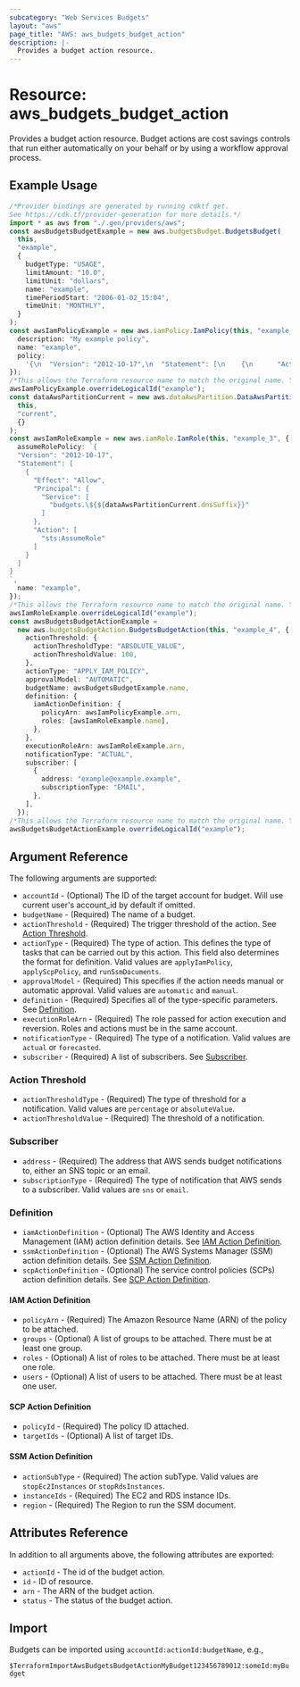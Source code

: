 ```yaml
---
subcategory: "Web Services Budgets"
layout: "aws"
page_title: "AWS: aws_budgets_budget_action"
description: |-
  Provides a budget action resource.
---
```


# Resource: aws\_budgets\_budget\_action

Provides a budget action resource. Budget actions are cost savings controls that run either automatically on your behalf or by using a workflow approval process.

## Example Usage

```typescript
/*Provider bindings are generated by running cdktf get.
See https://cdk.tf/provider-generation for more details.*/
import * as aws from "./.gen/providers/aws";
const awsBudgetsBudgetExample = new aws.budgetsBudget.BudgetsBudget(
  this,
  "example",
  {
    budgetType: "USAGE",
    limitAmount: "10.0",
    limitUnit: "dollars",
    name: "example",
    timePeriodStart: "2006-01-02_15:04",
    timeUnit: "MONTHLY",
  }
);
const awsIamPolicyExample = new aws.iamPolicy.IamPolicy(this, "example_1", {
  description: "My example policy",
  name: "example",
  policy:
    '{\n  "Version": "2012-10-17",\n  "Statement": [\n    {\n      "Action": [\n        "ec2:Describe*"\n      ],\n      "Effect": "Allow",\n      "Resource": "*"\n    }\n  ]\n}\n',
});
/*This allows the Terraform resource name to match the original name. You can remove the call if you don't need them to match.*/
awsIamPolicyExample.overrideLogicalId("example");
const dataAwsPartitionCurrent = new aws.dataAwsPartition.DataAwsPartition(
  this,
  "current",
  {}
);
const awsIamRoleExample = new aws.iamRole.IamRole(this, "example_3", {
  assumeRolePolicy: `{
  "Version": "2012-10-17",
  "Statement": [
    {
      "Effect": "Allow",
      "Principal": {
        "Service": [
          "budgets.\${${dataAwsPartitionCurrent.dnsSuffix}}"
        ]
      },
      "Action": [
        "sts:AssumeRole"
      ]
    }
  ]
}
`,
  name: "example",
});
/*This allows the Terraform resource name to match the original name. You can remove the call if you don't need them to match.*/
awsIamRoleExample.overrideLogicalId("example");
const awsBudgetsBudgetActionExample =
  new aws.budgetsBudgetAction.BudgetsBudgetAction(this, "example_4", {
    actionThreshold: {
      actionThresholdType: "ABSOLUTE_VALUE",
      actionThresholdValue: 100,
    },
    actionType: "APPLY_IAM_POLICY",
    approvalModel: "AUTOMATIC",
    budgetName: awsBudgetsBudgetExample.name,
    definition: {
      iamActionDefinition: {
        policyArn: awsIamPolicyExample.arn,
        roles: [awsIamRoleExample.name],
      },
    },
    executionRoleArn: awsIamRoleExample.arn,
    notificationType: "ACTUAL",
    subscriber: [
      {
        address: "example@example.example",
        subscriptionType: "EMAIL",
      },
    ],
  });
/*This allows the Terraform resource name to match the original name. You can remove the call if you don't need them to match.*/
awsBudgetsBudgetActionExample.overrideLogicalId("example");

```

## Argument Reference

The following arguments are supported:

* `accountId` - (Optional) The ID of the target account for budget. Will use current user's account\_id by default if omitted.
* `budgetName` - (Required) The name of a budget.
* `actionThreshold` - (Required) The trigger threshold of the action. See [Action Threshold](#action-threshold).
* `actionType` - (Required) The type of action. This defines the type of tasks that can be carried out by this action. This field also determines the format for definition. Valid values are `applyIamPolicy`, `applyScpPolicy`, and `runSsmDocuments`.
* `approvalModel` - (Required) This specifies if the action needs manual or automatic approval. Valid values are `automatic` and `manual`.
* `definition` - (Required) Specifies all of the type-specific parameters. See [Definition](#definition).
* `executionRoleArn` - (Required) The role passed for action execution and reversion. Roles and actions must be in the same account.
* `notificationType` - (Required) The type of a notification. Valid values are `actual` or `forecasted`.
* `subscriber` - (Required) A list of subscribers. See [Subscriber](#subscriber).

### Action Threshold

* `actionThresholdType` - (Required) The type of threshold for a notification. Valid values are `percentage` or `absoluteValue`.
* `actionThresholdValue` - (Required) The threshold of a notification.

### Subscriber

* `address` - (Required) The address that AWS sends budget notifications to, either an SNS topic or an email.
* `subscriptionType` - (Required) The type of notification that AWS sends to a subscriber. Valid values are `sns` or `email`.

### Definition

* `iamActionDefinition` - (Optional) The AWS Identity and Access Management (IAM) action definition details. See [IAM Action Definition](#iam-action-definition).
* `ssmActionDefinition` - (Optional) The AWS Systems Manager (SSM) action definition details. See [SSM Action Definition](#ssm-action-definition).
* `scpActionDefinition` - (Optional) The service control policies (SCPs) action definition details. See [SCP Action Definition](#scp-action-definition).

#### IAM Action Definition

* `policyArn` - (Required) The Amazon Resource Name (ARN) of the policy to be attached.
* `groups` - (Optional) A list of groups to be attached. There must be at least one group.
* `roles` - (Optional) A list of roles to be attached. There must be at least one role.
* `users` - (Optional) A list of users to be attached. There must be at least one user.

#### SCP Action Definition

* `policyId` - (Required) The policy ID attached.
* `targetIds` - (Optional) A list of target IDs.

#### SSM Action Definition

* `actionSubType` - (Required) The action subType. Valid values are `stopEc2Instances` or `stopRdsInstances`.
* `instanceIds` - (Required) The EC2 and RDS instance IDs.
* `region` - (Required) The Region to run the SSM document.

## Attributes Reference

In addition to all arguments above, the following attributes are exported:

* `actionId` - The id of the budget action.
* `id` - ID of resource.
* `arn` - The ARN of the budget action.
* `status` - The status of the budget action.

## Import

Budgets can be imported using `accountId:actionId:budgetName`, e.g.,

`$TerraformImportAwsBudgetsBudgetActionMyBudget123456789012:someId:myBudget`
